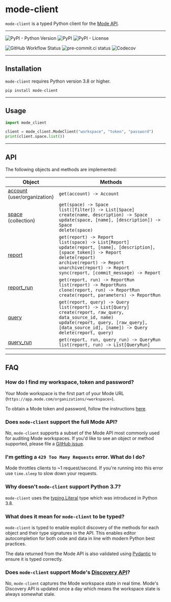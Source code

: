 # mode-client

`mode-client` is a typed Python client for the [Mode API](https://mode.com/developer/api-reference/introduction/).

---

![PyPI - Python Version](https://img.shields.io/pypi/pyversions/mode-client)
![PyPI](https://img.shields.io/pypi/v/mode-client)
![PyPI - License](https://img.shields.io/pypi/l/mode-client)

![GitHub Workflow Status](https://img.shields.io/github/workflow/status/k-aranke/mode-client/Test)
![pre-commit.ci status](https://results.pre-commit.ci/badge/github/k-aranke/mode-client/main.svg)
![Codecov](https://img.shields.io/codecov/c/github/k-aranke/mode-client)

---

## Installation

`mode-client` requires Python version 3.8 or higher.

```shell
pip install mode-client
```

---

## Usage

```python
import mode_client

client = mode_client.ModeClient("workspace", "token", "password")
print(client.space.list())
```

---

## API

The following objects and methods are implemented:

| Object                                                                                        | Methods                                                                                                                                                                                                                                                             |
|-----------------------------------------------------------------------------------------------|---------------------------------------------------------------------------------------------------------------------------------------------------------------------------------------------------------------------------------------------------------------------|
| [account](https://mode.com/developer/api-reference/management/users/)<br/>(user/organization) | `get(account) -> Account`                                                                                                                                                                                                                                           |
| [space](https://mode.com/developer/api-reference/management/collections/)<br/>(collection)    | `get(space) -> Space`<br/>`list([filter]) -> List[Space]`<br/>`create(name, description) -> Space`<br/>`update(space, [name], [description]) -> Space`<br/>`delete(space)`                                                                                          |
| [report](https://mode.com/developer/api-reference/analytics/reports/)                         | `get(report) -> Report`<br/>`list(space) -> List[Report]`<br/>`update(report, [name], [description], [space_token]) -> Report`<br/>`delete(report)`<br/>`archive(report) -> Report`<br/>`unarchive(report) -> Report`<br/>`sync(report, [commit_message) -> Report` |
| [report_run](https://mode.com/developer/api-reference/analytics/report-runs/)                 | `get(report, run) -> ReportRun`<br/>`list(report) -> ReportRuns`<br/>`clone(report, run) -> ReportRun`<br/>`create(report, parameters) -> ReportRun`                                                                                                                |
| [query](https://mode.com/developer/api-reference/analytics/queries/)                          | `get(report, query) -> Query`<br/>`list(report) -> List[Query]`<br/>`create(report, raw_query, data_source_id, name)`<br/>`update(report, query, [raw_query], [data_source_id], [name]) -> Query`<br/>`delete(report, query)`                                       |
| [query_run](https://mode.com/developer/api-reference/analytics/query-runs/)                   | `get(report, run, query_run) -> QueryRun`<br/>`list(report, run) -> List[QueryRun]`                                                                                                                                                                                 |

---

## FAQ

### How do I find my workspace, token and password?

Your Mode workspace is the first part of your Mode URL (`https://app.mode.com/organizations/<workspace>`).

To obtain a Mode token and password, follow the instructions [here](https://mode.com/developer/api-reference/authentication/).

### Does `mode-client` support the full Mode API?

No, `mode-client` supports a subset of the Mode API most commonly used for auditing Mode workspaces.
If you'd like to see an object or method supported, please file a [GitHub issue](https://github.com/k-aranke/mode-client/issues/new).

### I'm getting a `429 Too Many Requests` error. What do I do?

Mode throttles clients to ~1 request/second. 
If you're running into this error use `time.sleep` to slow down your requests.

### Why doesn't `mode-client` support Python 3.7?

`mode-client` uses the [typing.Literal](https://docs.python.org/3/library/typing.html#typing.Literal) type which was introduced in Python 3.8.

### What does it mean for `mode-client` to be typed?

`mode-client` is typed to enable explicit discovery of the methods for each object and their type signatures in the API.
This enables editor autocompletion for both code and data in line with modern Python best practices.

The data returned from the Mode API is also validated using [Pydantic](https://pydantic-docs.helpmanual.io) to ensure it is typed correctly.

### Does `mode-client` support Mode's [Discovery API](https://mode.com/developer/discovery-api/introduction/)?

No, `mode-client` captures the Mode workspace state in real time.
Mode's Discovery API is updated once a day which means the workspace state is always somewhat stale.
